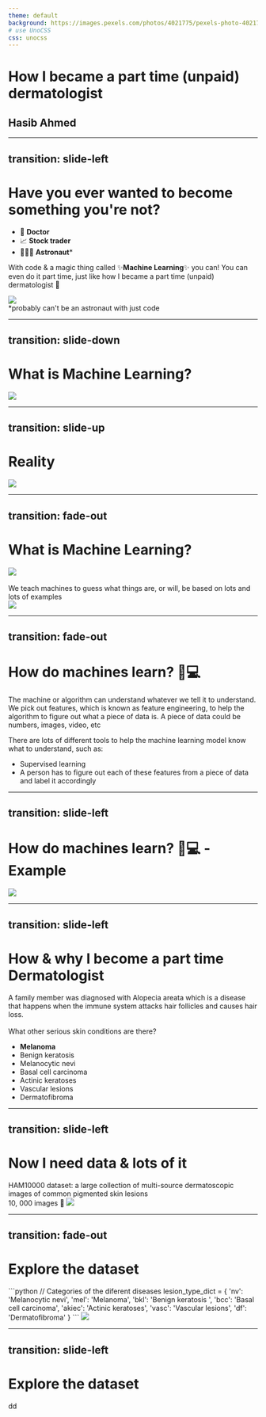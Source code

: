 ```yaml
---
theme: default
background: https://images.pexels.com/photos/4021775/pexels-photo-4021775.jpeg?auto=compress&cs=tinysrgb&w=1260&h=750&dpr=2
# use UnoCSS 
css: unocss
---
```

# How I became a part time (unpaid) dermatologist
## Hasib Ahmed

<!--
Some notes
-->

---
transition: slide-left
---
# Have you ever wanted to become something you're not?

- 🥼 **Doctor**
- 📈 **Stock trader**
- 👩🏼‍🚀 **Astronaut***

With code & a magic thing called ✨**Machine Learning**✨ you can! You can even do it part time, just like how I became a part time (unpaid) dermatologist 🔬

<div v-click>
<img class="h-40 rounded shadow" src="img/derma1.png"/>
</div>
<div v-click>*probably can't be an astronaut with just code</div>

<!--
I wanted to be a super secret spy when I was younger, the dream is still there

Portrait of me
-->

---
transition: slide-down
---

# What is Machine Learning?
<div v-click>
<img class="h-100" src="https://theclickhub.com/wp-content/uploads/2019/08/Blog-30-Skynet.jpg"/>
</div>

<!--
This is the general conception of what ML is
Scary, killer robots, taking over our lives
-->

---
transition: slide-up
---

# Reality
<div v-click>
<img class="h-100" src="https://media1.giphy.com/media/fkJO2IcWJhiht7jjJo/giphy.gif?cid=ecf05e47nuwcdve4pcr2obel4ytns5bmi6cf2cnnk6ote572&rid=giphy.gif&ct=g"/>
</div>

<!--
The killer robots aren't so scary now right?
-->

---
transition: fade-out
---

# What is Machine Learning?

<img src="img/ML-definition.png"/>

<div v-click>
<br>
We teach machines to guess what things are, or will, be based on lots and lots of examples
<br>
</div>

<div v-after>
<img class="h-40" src="https://media3.giphy.com/media/SY2j8eBZjSPqv7Ggxt/giphy.gif?cid=ecf05e4760rp366iyoi5v29n3wvltqu3vof0c7szkd59nr9o&rid=giphy.gif&ct=g"/>
</div>

---
transition: fade-out
---

# How do machines learn? 🧠💻

The machine or algorithm can understand whatever we tell it to understand. We pick out features, which is known as feature engineering, to help the algorithm to figure out what a piece of data is. A piece of data could be numbers, images, video, etc

<div v-click>
There are lots of different tools to help the machine learning model know what to understand, such as:
</div>
<div v-click>
<ul>
<li> Supervised learning
    <li> A person has to figure out each of these features from a piece of data and label it accordingly
    </li>
    </li>
</ul>
</div>

<!--
In simple terms.

now we've gone over some basic terminology, time to move onto

-->
---
transition: slide-left
---

# How do machines learn? 🧠💻 - Example

<img class="h-110 rounded shadow" src="img/cats-dogs.png"/>

---
transition: slide-left
---

# How & why I become a part time Dermatologist

<div v-click>
A family member was  diagnosed with Alopecia areata which is a disease that happens when the immune system attacks hair follicles and causes hair loss.
</div>
<br>
<div v-click>
What other serious skin conditions are there?
</div>
<div v-click>
<ul>
<li><b>Melanoma</b></li>
<li>Benign keratosis</li>
<li>Melanocytic nevi</li>
<li>Basal cell carcinoma</li>
<li>Actinic keratoses</li>
<li>Vascular lesions</li>
<li>Dermatofibroma</li>
</ul>
</div>

<!--
& it got me thinking

One of the most serious is something called Melanoma. Now I know what I need, it's time to find some data on it
-->

---
transition: slide-left
---

# Now I need data & lots of it
<div v-click>
HAM10000 dataset: a large collection of multi-source dermatoscopic images of common pigmented skin lesions
</div>

<div v-click>
10, 000 images 🤔
    <img class="h-100" src="https://media2.giphy.com/media/S4AVBFpmuV16pbpwb9/giphy.gif?cid=ecf05e47hpuf2s541b0zw1ftc11ws1n36sl3a8vbhsth2h2q&rid=giphy.gif&ct=g"/>
</div>

<!--
- after looking through the interwebs I came across a gem
- great, now I have data... now what? I can't go through 10k images by hand
-->

---
transition: fade-out
---

# Explore the dataset
<div v-click>
```python
// Categories of the diferent diseases
lesion_type_dict = {
    'nv': 'Melanocytic nevi',
    'mel': 'Melanoma',
    'bkl': 'Benign keratosis ',
    'bcc': 'Basal cell carcinoma',
    'akiec': 'Actinic keratoses',
    'vasc': 'Vascular lesions',
    'df': 'Dermatofibroma'
}
```
<img class="h-50" src="img/skin-lesion-df1.png"/>
</div>

<!--
some code to translate the skin lesion labels to something human readable
-->

---
transition: slide-left
---

# Explore the dataset

dd
